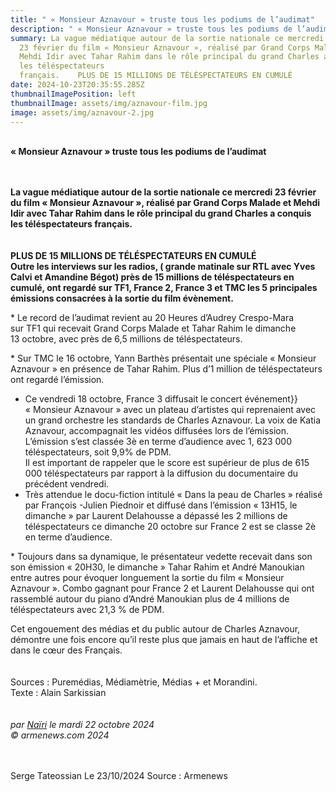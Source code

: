 ```yaml
---
title: " « Monsieur Aznavour » truste tous les podiums de l’audimat"
description: " « Monsieur Aznavour » truste tous les podiums de l’audimat"
summary: La vague médiatique autour de la sortie nationale ce mercredi
  23 février du film « Monsieur Aznavour », réalisé par Grand Corps Malade et
  Mehdi Idir avec Tahar Rahim dans le rôle principal du grand Charles a conquis
  les téléspectateurs
  français.    PLUS DE 15 MILLIONS DE TÉLÉSPECTATEURS EN CUMULÉ
date: 2024-10-23T20:35:55.285Z
thumbnailImagePosition: left
thumbnailImage: assets/img/aznavour-film.jpg
image: assets/img/aznavour-2.jpg
---
```

\
**« Monsieur Aznavour » truste tous les podiums de l’audimat**

\
\
**La vague médiatique autour de la sortie nationale ce mercredi 23 février du film « Monsieur Aznavour », réalisé par Grand Corps Malade et Mehdi Idir avec Tahar Rahim dans le rôle principal du grand Charles a conquis les téléspectateurs français.**\
\
\
**PLUS DE 15 MILLIONS DE TÉLÉSPECTATEURS EN CUMULÉ**\
**Outre les interviews sur les radios, ( grande matinale sur RTL avec Yves Calvi et Amandine Bégot) près de 15 millions de téléspectateurs en cumulé, ont regardé sur TF1, France 2, France 3 et TMC les 5 principales émissions consacrées à la sortie du film évènement.**

\* Le record de l’audimat revient au 20 Heures d’Audrey Crespo-Mara sur TF1 qui recevait Grand Corps Malade et Tahar Rahim le dimanche 13 octobre, avec près de 6,5 millions de téléspectateurs.

\* Sur TMC le 16 octobre, Yann Barthès présentait une spéciale « Monsieur Aznavour » en présence de Tahar Rahim. Plus d’1 million de téléspectateurs ont regardé l’émission.

* Ce vendredi 18 octobre, France 3 diffusait le concert événement}} « Monsieur Aznavour » avec un plateau d’artistes qui reprenaient avec un grand orchestre les standards de Charles Aznavour. La voix de Katia Aznavour, accompagnait les vidéos diffusées lors de l’émission.\
  L’émission s’est classée 3è en terme d’audience avec 1, 623 000 téléspectateurs, soit 9,9% de PDM.\
  Il est important de rappeler que le score est supérieur de plus de 615 000 téléspectateurs par rapport à la diffusion du documentaire du précédent vendredi.
* Très attendue le docu-fiction intitulé « Dans la peau de Charles » réalisé par François -Julien Piednoir et diffusé dans l’émission « 13H15, le dimanche » par Laurent Delahousse a dépassé les 2 millions de téléspectateurs ce dimanche 20 octobre sur France 2 est se classe 2è en terme d’audience.

\* Toujours dans sa dynamique, le présentateur vedette recevait dans son son émission « 20H30, le dimanche » Tahar Rahim et André Manoukian entre autres pour évoquer longuement la sortie du film « Monsieur Aznavour ». Combo gagnant pour France 2 et Laurent Delahousse qui ont rassemblé autour du piano d’André Manoukian plus de 4 millions de téléspectateurs avec 21,3 % de PDM.

Cet engouement des médias et du public autour de Charles Aznavour, démontre une fois encore qu’il reste plus que jamais en haut de l’affiche et dans le cœur des Français.\
\
\
Sources : Puremédias, Médiamètrie, Médias + et Morandini.\
Texte : Alain Sarkissian\
\
\
*par [Naïri](https://www.armenews.com/spip.php?page=auteur&id_auteur=475) le mardi 22 octobre 2024\
© armenews.com 2024*

\
\
Serge Tateossian Le 23/10/2024 Source : Armenews